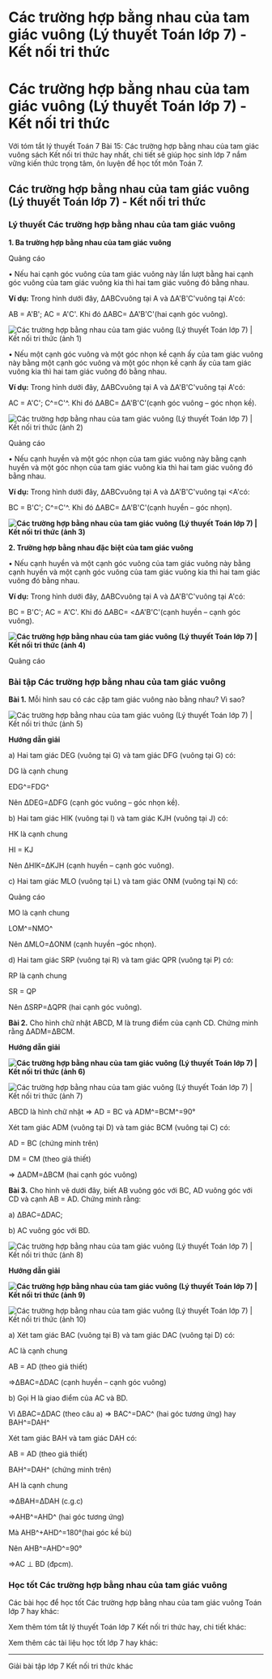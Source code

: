 # Các trường hợp bằng nhau của tam giác vuông (Lý thuyết Toán lớp 7) - Kết nối tri thức

# Các trường hợp bằng nhau của tam giác vuông (Lý thuyết Toán lớp 7) - Kết nối tri thức

Với tóm tắt lý thuyết Toán 7 Bài 15: Các trường hợp bằng nhau của tam giác vuông sách Kết nối tri thức hay nhất, chi tiết sẽ giúp học sinh lớp 7 nắm vững kiến thức trọng tâm, ôn luyện để học tốt môn Toán 7.

## Các trường hợp bằng nhau của tam giác vuông (Lý thuyết Toán lớp 7) - Kết nối tri thức

### **Lý thuyết Các trường hợp bằng nhau của tam giác vuông**

**1\. Ba trường hợp bằng nhau của tam giác vuông**

Quảng cáo

• Nếu hai cạnh góc vuông của tam giác vuông này lần lượt bằng hai cạnh góc vuông của tam giác vuông kia thì hai tam giác vuông đó bằng nhau.

**Ví dụ:** Trong hình dưới đây, ΔABCvuông tại A và ΔA'B'C'vuông tại A'có: 

AB = A'B'; AC = A'C'. Khi đó ΔABC= ΔA'B'C'(hai cạnh góc vuông).

![Các trường hợp bằng nhau của tam giác vuông \(Lý thuyết Toán lớp 7\) | Kết nối tri thức \(ảnh 1\)](https://vietjack.com/toan-7-kn/images/ly-thuyet-bai-15-cac-truong-hop-bang-nhau-cua-tam-giac-vuong.PNG)

• Nếu một cạnh góc vuông và một góc nhọn kề cạnh ấy của tam giác vuông này bằng một cạnh góc vuông và một góc nhọn kề cạnh ấy của tam giác vuông kia thì hai tam giác vuông đó bằng nhau.

**Ví dụ:** Trong hình dưới đây, ΔABCvuông tại A và ΔA'B'C'vuông tại A'có: 

AC = A'C'; C^=C'^. Khi đó ΔABC= ΔA'B'C'(cạnh góc vuông – góc nhọn kề).

![Các trường hợp bằng nhau của tam giác vuông \(Lý thuyết Toán lớp 7\) | Kết nối tri thức \(ảnh 2\)](https://vietjack.com/toan-7-kn/images/ly-thuyet-bai-15-cac-truong-hop-bang-nhau-cua-tam-giac-vuong-1.PNG)

Quảng cáo

• Nếu cạnh huyền và một góc nhọn của tam giác vuông này bằng cạnh huyền và một góc nhọn của tam giác vuông kia thì hai tam giác vuông đó bằng nhau.

**Ví dụ:** Trong hình dưới đây, ΔABCvuông tại A và ΔA'B'C'vuông tại <A'có: 

BC = B'C'; C^=C'^. Khi đó ΔABC= ΔA'B'C'(cạnh huyền – góc nhọn).

**![Các trường hợp bằng nhau của tam giác vuông \(Lý thuyết Toán lớp 7\) | Kết nối tri thức \(ảnh 3\)](https://vietjack.com/toan-7-kn/images/ly-thuyet-bai-15-cac-truong-hop-bang-nhau-cua-tam-giac-vuong-2.PNG)**

**2\. Trường hợp bằng nhau đặc biệt của tam giác vuông**

• Nếu cạnh huyền và một cạnh góc vuông của tam giác vuông này bằng cạnh huyền và một cạnh góc vuông của tam giác vuông kia thì hai tam giác vuông đó bằng nhau.

**Ví dụ:** Trong hình dưới đây, ΔABCvuông tại A và ΔA'B'C'vuông tại A'có: 

BC = B'C'; AC = A'C'. Khi đó ΔABC= <ΔA'B'C'(cạnh huyền – cạnh góc vuông).

**![Các trường hợp bằng nhau của tam giác vuông \(Lý thuyết Toán lớp 7\) | Kết nối tri thức \(ảnh 4\)](https://vietjack.com/toan-7-kn/images/ly-thuyet-bai-15-cac-truong-hop-bang-nhau-cua-tam-giac-vuong-3.PNG)**

Quảng cáo

### **Bài tập Các trường hợp bằng nhau của tam giác vuông**

**Bài 1.** Mỗi hình sau có các cặp tam giác vuông nào bằng nhau? Vì sao?

![Các trường hợp bằng nhau của tam giác vuông \(Lý thuyết Toán lớp 7\) | Kết nối tri thức \(ảnh 5\)](https://vietjack.com/toan-7-kn/images/ly-thuyet-bai-15-cac-truong-hop-bang-nhau-cua-tam-giac-vuong-4.PNG)

**Hướng dẫn giải**

a) Hai tam giác DEG (vuông tại G) và tam giác DFG (vuông tại G) có:

DG là cạnh chung

EDG^=FDG^

Nên ΔDEG=ΔDFG (cạnh góc vuông – góc nhọn kề).

b) Hai tam giác HIK (vuông tại I) và tam giác KJH (vuông tại J) có:

HK là cạnh chung

HI = KJ

Nên ΔHIK=ΔKJH (cạnh huyền – cạnh góc vuông).

c) Hai tam giác MLO (vuông tại L) và tam giác ONM (vuông tại N) có:

Quảng cáo

MO là cạnh chung

LOM^=NMO^

Nên ΔMLO=ΔONM (cạnh huyền –góc nhọn).

d) Hai tam giác SRP (vuông tại R) và tam giác QPR (vuông tại P) có:

RP là cạnh chung

SR = QP

Nên ΔSRP=ΔQPR (hai cạnh góc vuông).

**Bài 2.** Cho hình chữ nhật ABCD, M là trung điểm của cạnh CD. Chứng minh rằng ΔADM=ΔBCM.

**Hướng dẫn giải**

**![Các trường hợp bằng nhau của tam giác vuông \(Lý thuyết Toán lớp 7\) | Kết nối tri thức \(ảnh 6\)](https://vietjack.com/toan-7-kn/images/ly-thuyet-bai-15-cac-truong-hop-bang-nhau-cua-tam-giac-vuong-5.PNG)**

![Các trường hợp bằng nhau của tam giác vuông \(Lý thuyết Toán lớp 7\) | Kết nối tri thức \(ảnh 7\)](https://vietjack.com/toan-7-kn/images/ly-thuyet-bai-15-cac-truong-hop-bang-nhau-cua-tam-giac-vuong-6.PNG)

ABCD là hình chữ nhật ⇒ AD = BC và ADM^=BCM^=90°

Xét tam giác ADM (vuông tại D) và tam giác BCM (vuông tại C) có:

AD = BC (chứng minh trên)

DM = CM (theo giả thiết)

⇒ ΔADM=ΔBCM (hai cạnh góc vuông)

**Bài 3.** Cho hình vẽ dưới đây, biết AB vuông góc với BC, AD vuông góc với CD và cạnh AB = AD. Chứng minh rằng:

a) ΔBAC=ΔDAC;

b) AC vuông góc với BD.

![Các trường hợp bằng nhau của tam giác vuông \(Lý thuyết Toán lớp 7\) | Kết nối tri thức \(ảnh 8\)](https://vietjack.com/toan-7-kn/images/ly-thuyet-bai-15-cac-truong-hop-bang-nhau-cua-tam-giac-vuong-7.PNG)

**Hướng dẫn giải**

**![Các trường hợp bằng nhau của tam giác vuông \(Lý thuyết Toán lớp 7\) | Kết nối tri thức \(ảnh 9\)](https://vietjack.com/toan-7-kn/images/ly-thuyet-bai-15-cac-truong-hop-bang-nhau-cua-tam-giac-vuong-8.PNG)**

![Các trường hợp bằng nhau của tam giác vuông \(Lý thuyết Toán lớp 7\) | Kết nối tri thức \(ảnh 10\)](https://vietjack.com/toan-7-kn/images/ly-thuyet-bai-15-cac-truong-hop-bang-nhau-cua-tam-giac-vuong-9.PNG)

a) Xét tam giác BAC (vuông tại B) và tam giác DAC (vuông tại D) có:

AC là cạnh chung

AB = AD (theo giả thiết)

⇒ΔBAC=ΔDAC (cạnh huyền – cạnh góc vuông)

b) Gọi H là giao điểm của AC và BD.

Vì ΔBAC=ΔDAC (theo câu a) ⇒ BAC^=DAC^ (hai góc tương ứng) hay BAH^=DAH^

Xét tam giác BAH và tam giác DAH có:

AB = AD (theo giả thiết)

BAH^=DAH^ (chứng minh trên)

AH là cạnh chung

⇒ΔBAH=ΔDAH (c.g.c)

⇒AHB^=AHD^ (hai góc tương ứng)

Mà AHB^+AHD^=180°(hai góc kề bù)

Nên AHB^=AHD^=90°

⇒AC ⊥ BD (đpcm).

### **Học tốt Các trường hợp bằng nhau của tam giác vuông**

Các bài học để học tốt Các trường hợp bằng nhau của tam giác vuông Toán lớp 7 hay khác:

Xem thêm tóm tắt lý thuyết Toán lớp 7 Kết nối tri thức hay, chi tiết khác:

Xem thêm các tài liệu học tốt lớp 7 hay khác:

* * *

Giải bài tập lớp 7 Kết nối tri thức khác

